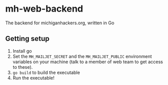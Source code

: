 # mh-web-backend
The backend for michiganhackers.org, written in Go

## Getting setup

1. Install go
2. Set the `MH_MAILJET_SECRET` and the `MH_MAILJET_PUBLIC` environment variables on your machine (talk to a member of web team to get access to these).
3. `go build` to build the executable
4. Run the executable!